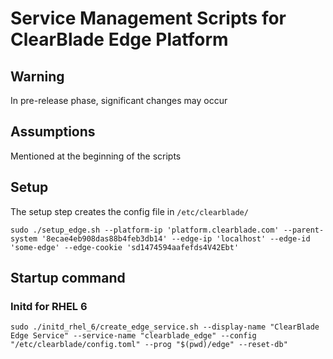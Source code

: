 # Service Management Scripts for ClearBlade Edge Platform

## Warning
In pre-release phase, significant changes may occur

## Assumptions

Mentioned at the beginning of the scripts

## Setup
The setup step creates the config file in `/etc/clearblade/`

`sudo ./setup_edge.sh --platform-ip 'platform.clearblade.com' --parent-system '8ecae4eb908das88b4feb3db14' --edge-ip 'localhost' --edge-id 'some-edge' --edge-cookie 'sd1474594aafefds4V42Ebt'`


## Startup command

### Initd for RHEL 6

`sudo ./initd_rhel_6/create_edge_service.sh --display-name "ClearBlade Edge Service" --service-name "clearblade_edge" --config "/etc/clearblade/config.toml" --prog "$(pwd)/edge" --reset-db"`
